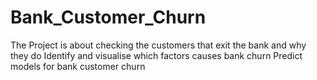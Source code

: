 # Bank_Customer_Churn

The Project is about checking the customers that exit the bank and why they do 
Identify and visualise which factors causes bank churn
Predict models for bank customer churn
